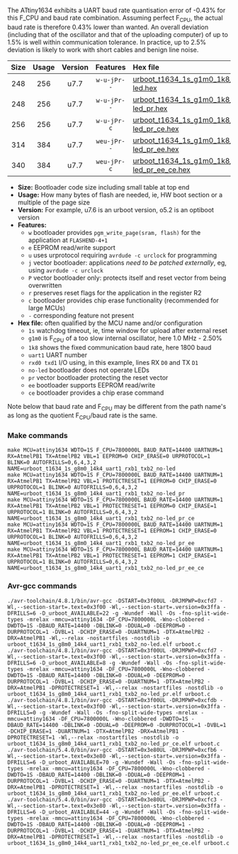 The ATtiny1634 exhibits a UART baud rate quantisation error of -0.43% for this F_CPU and baud rate combination. Assuming perfect F<sub>CPU</sub>, the actual baud rate is therefore 0.43% lower than wanted. An overall deviation (including that of the oscillator and that of the uploading computer) of up to 1.5% is well within communication tolerance. In practice, up to 2.5% deviation is likely to work with short cables and benign line noise.

|Size|Usage|Version|Features|Hex file|
|:-:|:-:|:-:|:-:|:--|
|248|256|u7.7|`w-u-jPr--`|[urboot_t1634_1s_g1m0_1k8_uart1_rxb1_txb2_no-led.hex](https://raw.githubusercontent.com/stefanrueger/urboot.hex/main/u7.7/mcus/attiny1634/watchdog_1_s/internal_oscillator_g-2.50%25/%2B1m000000_hz/%2B%2B%2B1k8_baud/uart1_rxb1_txb2/no-led/urboot_t1634_1s_g1m0_1k8_uart1_rxb1_txb2_no-led.hex)|
|248|256|u7.7|`w-u-jPr--`|[urboot_t1634_1s_g1m0_1k8_uart1_rxb1_txb2_no-led_pr.hex](https://raw.githubusercontent.com/stefanrueger/urboot.hex/main/u7.7/mcus/attiny1634/watchdog_1_s/internal_oscillator_g-2.50%25/%2B1m000000_hz/%2B%2B%2B1k8_baud/uart1_rxb1_txb2/no-led/urboot_t1634_1s_g1m0_1k8_uart1_rxb1_txb2_no-led_pr.hex)|
|256|256|u7.7|`w-u-jPr-c`|[urboot_t1634_1s_g1m0_1k8_uart1_rxb1_txb2_no-led_pr_ce.hex](https://raw.githubusercontent.com/stefanrueger/urboot.hex/main/u7.7/mcus/attiny1634/watchdog_1_s/internal_oscillator_g-2.50%25/%2B1m000000_hz/%2B%2B%2B1k8_baud/uart1_rxb1_txb2/no-led/urboot_t1634_1s_g1m0_1k8_uart1_rxb1_txb2_no-led_pr_ce.hex)|
|314|384|u7.7|`weu-jPr--`|[urboot_t1634_1s_g1m0_1k8_uart1_rxb1_txb2_no-led_pr_ee.hex](https://raw.githubusercontent.com/stefanrueger/urboot.hex/main/u7.7/mcus/attiny1634/watchdog_1_s/internal_oscillator_g-2.50%25/%2B1m000000_hz/%2B%2B%2B1k8_baud/uart1_rxb1_txb2/no-led/urboot_t1634_1s_g1m0_1k8_uart1_rxb1_txb2_no-led_pr_ee.hex)|
|340|384|u7.7|`weu-jPr-c`|[urboot_t1634_1s_g1m0_1k8_uart1_rxb1_txb2_no-led_pr_ee_ce.hex](https://raw.githubusercontent.com/stefanrueger/urboot.hex/main/u7.7/mcus/attiny1634/watchdog_1_s/internal_oscillator_g-2.50%25/%2B1m000000_hz/%2B%2B%2B1k8_baud/uart1_rxb1_txb2/no-led/urboot_t1634_1s_g1m0_1k8_uart1_rxb1_txb2_no-led_pr_ee_ce.hex)|

- **Size:** Bootloader code size including small table at top end
- **Usage:** How many bytes of flash are needed, ie, HW boot section or a multiple of the page size
- **Version:** For example, u7.6 is an urboot version, o5.2 is an optiboot version
- **Features:**
  + `w` bootloader provides `pgm_write_page(sram, flash)` for the application at `FLASHEND-4+1`
  + `e` EEPROM read/write support
  + `u` uses urprotocol requiring `avrdude -c urclock` for programming
  + `j` vector bootloader: applications *need to be patched externally*, eg, using `avrdude -c urclock`
  + `P` vector bootloader only: protects itself and reset vector from being overwritten
  + `r` preserves reset flags for the application in the register R2
  + `c` bootloader provides chip erase functionality (recommended for large MCUs)
  + `-` corresponding feature not present
- **Hex file:** often qualified by the MCU name and/or configuration
  + `1s` watchdog timeout, ie, time window for upload after external reset
  + `g1m0` is F<sub>CPU</sub> of a too slow internal oscillator, here 1.0 MHz - 2.50%
  + `1k8` shows the fixed communication baud rate, here 1800 baud
  + `uart1` UART number
  + `rxd0 txd1` I/O using, in this example, lines RX `D0` and TX `D1`
  + `no-led` bootloader does not operate LEDs
  + `pr` vector bootloader protecting the reset vector
  + `ee` bootloader supports EEPROM read/write
  + `ce` bootloader provides a chip erase command


Note below that baud rate and F<sub>CPU</sub> may be different from the path name's as long as the quotient F<sub>CPU</sub>/baud rate is the same.

### Make commands
```
make MCU=attiny1634 WDTO=1S F_CPU=7800000L BAUD_RATE=14400 UARTNUM=1 RX=AtmelPB1 TX=AtmelPB2 VBL=1 EEPROM=0 CHIP_ERASE=0 URPROTOCOL=1 BLINK=0 AUTOFRILLS=0,6,4,3,2 NAME=urboot_t1634_1s_g8m0_14k4_uart1_rxb1_txb2_no-led
make MCU=attiny1634 WDTO=1S F_CPU=7800000L BAUD_RATE=14400 UARTNUM=1 RX=AtmelPB1 TX=AtmelPB2 VBL=1 PROTECTRESET=1 EEPROM=0 CHIP_ERASE=0 URPROTOCOL=1 BLINK=0 AUTOFRILLS=0,6,4,3,2 NAME=urboot_t1634_1s_g8m0_14k4_uart1_rxb1_txb2_no-led_pr
make MCU=attiny1634 WDTO=1S F_CPU=7800000L BAUD_RATE=14400 UARTNUM=1 RX=AtmelPB1 TX=AtmelPB2 VBL=1 PROTECTRESET=1 EEPROM=0 CHIP_ERASE=1 URPROTOCOL=1 BLINK=0 AUTOFRILLS=0,6,4,3,2 NAME=urboot_t1634_1s_g8m0_14k4_uart1_rxb1_txb2_no-led_pr_ce
make MCU=attiny1634 WDTO=1S F_CPU=7800000L BAUD_RATE=14400 UARTNUM=1 RX=AtmelPB1 TX=AtmelPB2 VBL=1 PROTECTRESET=1 EEPROM=1 CHIP_ERASE=0 URPROTOCOL=1 BLINK=0 AUTOFRILLS=0,6,4,3,2 NAME=urboot_t1634_1s_g8m0_14k4_uart1_rxb1_txb2_no-led_pr_ee
make MCU=attiny1634 WDTO=1S F_CPU=7800000L BAUD_RATE=14400 UARTNUM=1 RX=AtmelPB1 TX=AtmelPB2 VBL=1 PROTECTRESET=1 EEPROM=1 CHIP_ERASE=1 URPROTOCOL=1 BLINK=0 AUTOFRILLS=0,6,4,3,2 NAME=urboot_t1634_1s_g8m0_14k4_uart1_rxb1_txb2_no-led_pr_ee_ce
```

### Avr-gcc commands
```
./avr-toolchain/4.8.1/bin/avr-gcc -DSTART=0x3f00UL -DRJMPWP=0xcfd7 -Wl,--section-start=.text=0x3f00 -Wl,--section-start=.version=0x3ffa -DFRILLS=6 -D_urboot_AVAILABLE=22 -g -Wundef -Wall -Os -fno-split-wide-types -mrelax -mmcu=attiny1634 -DF_CPU=7800000L -Wno-clobbered -DWDTO=1S -DBAUD_RATE=14400 -DBLINK=0 -DDUAL=0 -DEEPROM=0 -DURPROTOCOL=1 -DVBL=1 -DCHIP_ERASE=0 -DUARTNUM=1 -DTX=AtmelPB2 -DRX=AtmelPB1 -Wl,--relax -nostartfiles -nostdlib -o urboot_t1634_1s_g8m0_14k4_uart1_rxb1_txb2_no-led.elf urboot.c
./avr-toolchain/4.8.1/bin/avr-gcc -DSTART=0x3f00UL -DRJMPWP=0xcfd7 -Wl,--section-start=.text=0x3f00 -Wl,--section-start=.version=0x3ffa -DFRILLS=6 -D_urboot_AVAILABLE=8 -g -Wundef -Wall -Os -fno-split-wide-types -mrelax -mmcu=attiny1634 -DF_CPU=7800000L -Wno-clobbered -DWDTO=1S -DBAUD_RATE=14400 -DBLINK=0 -DDUAL=0 -DEEPROM=0 -DURPROTOCOL=1 -DVBL=1 -DCHIP_ERASE=0 -DUARTNUM=1 -DTX=AtmelPB2 -DRX=AtmelPB1 -DPROTECTRESET=1 -Wl,--relax -nostartfiles -nostdlib -o urboot_t1634_1s_g8m0_14k4_uart1_rxb1_txb2_no-led_pr.elf urboot.c
./avr-toolchain/4.8.1/bin/avr-gcc -DSTART=0x3f00UL -DRJMPWP=0xcfdb -Wl,--section-start=.text=0x3f00 -Wl,--section-start=.version=0x3ffa -DFRILLS=0 -g -Wundef -Wall -Os -fno-split-wide-types -mrelax -mmcu=attiny1634 -DF_CPU=7800000L -Wno-clobbered -DWDTO=1S -DBAUD_RATE=14400 -DBLINK=0 -DDUAL=0 -DEEPROM=0 -DURPROTOCOL=1 -DVBL=1 -DCHIP_ERASE=1 -DUARTNUM=1 -DTX=AtmelPB2 -DRX=AtmelPB1 -DPROTECTRESET=1 -Wl,--relax -nostartfiles -nostdlib -o urboot_t1634_1s_g8m0_14k4_uart1_rxb1_txb2_no-led_pr_ce.elf urboot.c
./avr-toolchain/5.4.0/bin/avr-gcc -DSTART=0x3e80UL -DRJMPWP=0xcfb6 -Wl,--section-start=.text=0x3e80 -Wl,--section-start=.version=0x3ffa -DFRILLS=6 -D_urboot_AVAILABLE=70 -g -Wundef -Wall -Os -fno-split-wide-types -mrelax -mmcu=attiny1634 -DF_CPU=7800000L -Wno-clobbered -DWDTO=1S -DBAUD_RATE=14400 -DBLINK=0 -DDUAL=0 -DEEPROM=1 -DURPROTOCOL=1 -DVBL=1 -DCHIP_ERASE=0 -DUARTNUM=1 -DTX=AtmelPB2 -DRX=AtmelPB1 -DPROTECTRESET=1 -Wl,--relax -nostartfiles -nostdlib -o urboot_t1634_1s_g8m0_14k4_uart1_rxb1_txb2_no-led_pr_ee.elf urboot.c
./avr-toolchain/5.4.0/bin/avr-gcc -DSTART=0x3e80UL -DRJMPWP=0xcfc3 -Wl,--section-start=.text=0x3e80 -Wl,--section-start=.version=0x3ffa -DFRILLS=6 -D_urboot_AVAILABLE=44 -g -Wundef -Wall -Os -fno-split-wide-types -mrelax -mmcu=attiny1634 -DF_CPU=7800000L -Wno-clobbered -DWDTO=1S -DBAUD_RATE=14400 -DBLINK=0 -DDUAL=0 -DEEPROM=1 -DURPROTOCOL=1 -DVBL=1 -DCHIP_ERASE=1 -DUARTNUM=1 -DTX=AtmelPB2 -DRX=AtmelPB1 -DPROTECTRESET=1 -Wl,--relax -nostartfiles -nostdlib -o urboot_t1634_1s_g8m0_14k4_uart1_rxb1_txb2_no-led_pr_ee_ce.elf urboot.c
```

